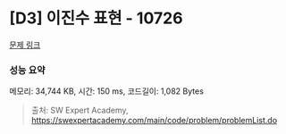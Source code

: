 # [D3] 이진수 표현 - 10726 

[문제 링크](https://swexpertacademy.com/main/code/problem/problemDetail.do?contestProbId=AXRSXf_a9qsDFAXS) 

### 성능 요약

메모리: 34,744 KB, 시간: 150 ms, 코드길이: 1,082 Bytes



> 출처: SW Expert Academy, https://swexpertacademy.com/main/code/problem/problemList.do